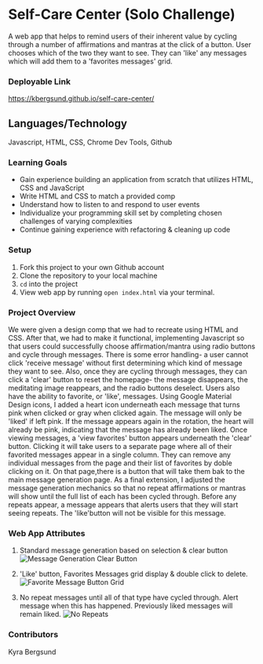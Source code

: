 # Self-Care Center (Solo Challenge)

A web app that helps to remind users of their inherent value by cycling through a number of affirmations and mantras at the click of a button. User chooses which of the two they want to see. They can 'like' any messages which will add them to a 'favorites messages' grid. 

### Deployable Link
<https://kbergsund.github.io/self-care-center/>

## Languages/Technology
Javascript, HTML, CSS, Chrome Dev Tools, Github

### Learning Goals

* Gain experience building an application from scratch that utilizes HTML, CSS and JavaScript
* Write HTML and CSS to match a provided comp
* Understand how to listen to and respond to user events
* Individualize your programming skill set by completing chosen challenges of varying complexities
* Continue gaining experience with refactoring & cleaning up code

### Setup

1. Fork this project to your own Github account
2. Clone the repository to your local machine
3. `cd` into the project
4. View web app by running `open index.html` via your terminal.

### Project Overview

We were given a design comp that we had to recreate using HTML and CSS. After that, we had to make it functional, implementing Javascript so that users could successfully choose affirmation/mantra using radio buttons and cycle through messages. There is some error handling- a user cannot click 'receive message' without first determining which kind of message they want to see. Also, once they are cycling through messages, they can click a 'clear' button to reset the homepage- the message disappears, the meditating image reappears, and the radio buttons deselect. Users also have the ability to favorite, or 'like', messages. Using Google Material Design icons, I added a heart icon underneath each message that turns pink when clicked or gray when clicked again. The message will only be 'liked' if left pink. If the message appears again in the rotation, the heart will already be pink, indicating that the message has already been liked. Once viewing messages, a 'view favorites' button appears underneath the 'clear' button. Clicking it will take users to a separate page where all of their favorited messages appear in a single column. They can remove any individual messages from the page and their list of favorites by doble clicking on it. On that page,there is a button that will take them bak to the main message generation page. As a final extension, I adjusted the message generation mechanics so that no repeat affirmations or mantras will show until the full list of each has been cycled through. Before any repeats appear, a message appears that alerts users that they will start seeing repeats. The 'like'button will not be visible for this message. 

### Web App Attributes
1. Standard message generation based on selection & clear button
![Message Generation   Clear Button](https://user-images.githubusercontent.com/49960644/133011453-e6428c12-9c78-47c7-badc-365be357af56.gif)

2. 'Like' button, Favorites Messages grid display & double click to delete.
![Favorite Message Button   Grid](https://user-images.githubusercontent.com/49960644/133014143-44abb562-3047-4953-b775-66f2ca70548f.gif)

3. No repeat messages until all of that type have cycled through. Alert message when this has happened. Previously liked messages will remain liked.
![No Repeats](https://user-images.githubusercontent.com/49960644/133014128-fd4cad85-7ef4-404d-818a-b2f77a6f0c78.gif)

### Contributors
Kyra Bergsund
